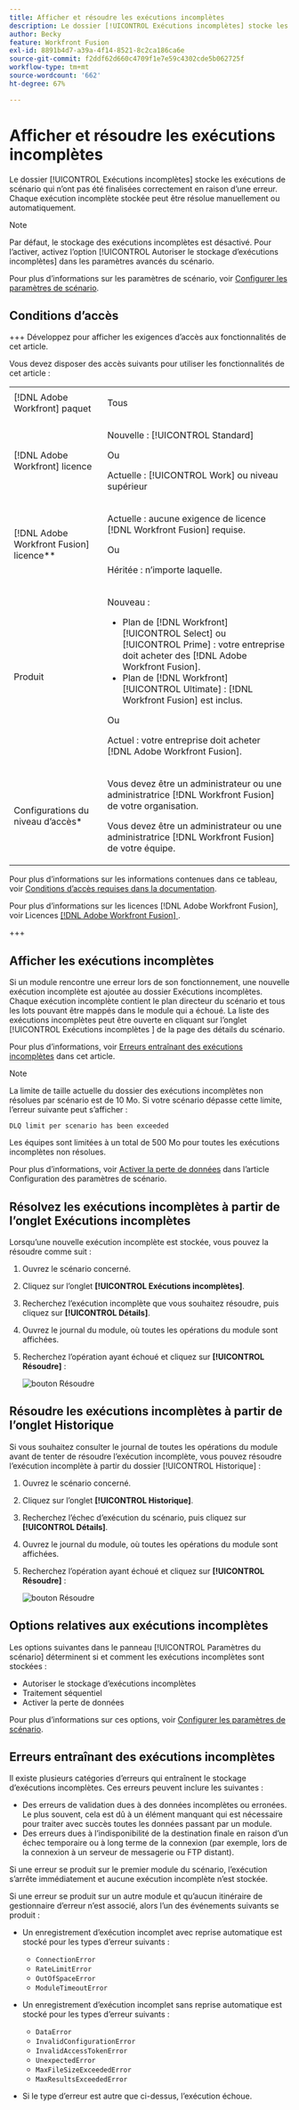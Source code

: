 ```yaml
---
title: Afficher et résoudre les exécutions incomplètes
description: Le dossier [!UICONTROL Exécutions incomplètes] stocke les exécutions de scénario qui n’ont pas été finalisées correctement en raison d’une erreur. Chaque exécution incomplète stockée peut être résolue manuellement ou automatiquement.
author: Becky
feature: Workfront Fusion
exl-id: 8891b4d7-a39a-4f14-8521-8c2ca186ca6e
source-git-commit: f2ddf62d660c4709f1e7e59c4302cde5b062725f
workflow-type: tm+mt
source-wordcount: '662'
ht-degree: 67%

---
```


# Afficher et résoudre les exécutions incomplètes

Le dossier [!UICONTROL Exécutions incomplètes] stocke les exécutions de scénario qui n’ont pas été finalisées correctement en raison d’une erreur. Chaque exécution incomplète stockée peut être résolue manuellement ou automatiquement.

>[!NOTE]
>
>Par défaut, le stockage des exécutions incomplètes est désactivé. Pour l’activer, activez l’option [!UICONTROL Autoriser le stockage d’exécutions incomplètes] dans les paramètres avancés du scénario.
>
>Pour plus d’informations sur les paramètres de scénario, voir [Configurer les paramètres de scénario](/help/workfront-fusion/create-scenarios/config-scenarios-settings/configure-scenario-settings.md).

## Conditions d’accès

+++ Développez pour afficher les exigences d’accès aux fonctionnalités de cet article.

Vous devez disposer des accès suivants pour utiliser les fonctionnalités de cet article :

<table style="table-layout:auto">
 <col> 
 <col> 
 <tbody> 
  <tr> 
   <td role="rowheader">[!DNL Adobe Workfront] paquet</td> 
   <td> <p>Tous</p> </td> 
  </tr> 
  <tr data-mc-conditions=""> 
   <td role="rowheader">[!DNL Adobe Workfront] licence</td> 
   <td> <p>Nouvelle : [!UICONTROL Standard]</p><p>Ou</p><p>Actuelle : [!UICONTROL Work] ou niveau supérieur</p> </td> 
  </tr> 
  <tr> 
   <td role="rowheader">[!DNL Adobe Workfront Fusion] licence**</td> 
   <td>
   <p>Actuelle : aucune exigence de licence [!DNL Workfront Fusion] requise.</p>
   <p>Ou</p>
   <p>Héritée : n’importe laquelle. </p>
   </td> 
  </tr> 
  <tr> 
   <td role="rowheader">Produit</td> 
   <td>
   <p>Nouveau :</p> <ul><li>Plan de [!DNL Workfront] [!UICONTROL Select] ou [!UICONTROL Prime] : votre entreprise doit acheter des [!DNL Adobe Workfront Fusion].</li><li>Plan de [!DNL Workfront] [!UICONTROL Ultimate] : [!DNL Workfront Fusion] est inclus.</li></ul>
   <p>Ou</p>
   <p>Actuel : votre entreprise doit acheter [!DNL Adobe Workfront Fusion].</p>
   </td> 
  </tr>
  <tr data-mc-conditions=""> 
   <td role="rowheader">Configurations du niveau d’accès*</td> 
   <td> 
     <p>Vous devez être un administrateur ou une administratrice [!DNL Workfront Fusion] de votre organisation.</p>
     <p>Vous devez être un administrateur ou une administratrice [!DNL Workfront Fusion] de votre équipe.</p>
   </td> 
  </tr> 
   </td> 
  </tr> 
 </tbody> 
</table>

Pour plus d’informations sur les informations contenues dans ce tableau, voir [Conditions d’accès requises dans la documentation](/help/workfront-fusion/references/licenses-and-roles/access-level-requirements-in-documentation.md).

Pour plus d’informations sur les licences [!DNL Adobe Workfront Fusion], voir Licences [[!DNL Adobe Workfront Fusion] ](/help/workfront-fusion/set-up-and-manage-workfront-fusion/licensing-operations-overview/license-automation-vs-integration.md).

+++

## Afficher les exécutions incomplètes

Si un module rencontre une erreur lors de son fonctionnement, une nouvelle exécution incomplète est ajoutée au dossier Exécutions incomplètes. Chaque exécution incomplète contient le plan directeur du scénario et tous les lots pouvant être mappés dans le module qui a échoué. La liste des exécutions incomplètes peut être ouverte en cliquant sur l’onglet [!UICONTROL  Exécutions incomplètes ] de la page des détails du scénario.

<!--

![Incomplete executions tab](assets/incomplete-executions-tab-350x102.png)

-->

Pour plus d’informations, voir [Erreurs entraînant des exécutions incomplètes](#errors-resulting-into-incomplete-executions) dans cet article.

>[!NOTE]
>
>La limite de taille actuelle du dossier des exécutions incomplètes non résolues par scénario est de 10 Mo. Si votre scénario dépasse cette limite, l’erreur suivante peut s’afficher :
>
>`DLQ limit per scenario has been exceeded`
>
>Les équipes sont limitées à un total de 500 Mo pour toutes les exécutions incomplètes non résolues.
>
>Pour plus d’informations, voir [Activer la perte de données](/help/workfront-fusion/create-scenarios/config-scenarios-settings/configure-scenario-settings.md#enable-data-loss) dans l’article Configuration des paramètres de scénario.


## Résolvez les exécutions incomplètes à partir de l’onglet Exécutions incomplètes

Lorsqu’une nouvelle exécution incomplète est stockée, vous pouvez la résoudre comme suit :

1. Ouvrez le scénario concerné.
1. Cliquez sur l’onglet **[!UICONTROL Exécutions incomplètes]**.
1. Recherchez l’exécution incomplète que vous souhaitez résoudre, puis cliquez sur **[!UICONTROL Détails]**.
1. Ouvrez le journal du module, où toutes les opérations du module sont affichées.
1. Recherchez l’opération ayant échoué et cliquez sur **[!UICONTROL Résoudre]** :

   ![bouton Résoudre](assets/resolve-btn-350x188.png)



## Résoudre les exécutions incomplètes à partir de l’onglet Historique

Si vous souhaitez consulter le journal de toutes les opérations du module avant de tenter de résoudre l’exécution incomplète, vous pouvez résoudre l’exécution incomplète à partir du dossier [!UICONTROL Historique] :

1. Ouvrez le scénario concerné.
1. Cliquez sur l’onglet **[!UICONTROL Historique]**.
1. Recherchez l’échec d’exécution du scénario, puis cliquez sur **[!UICONTROL Détails]**.
1. Ouvrez le journal du module, où toutes les opérations du module sont affichées.
1. Recherchez l’opération ayant échoué et cliquez sur **[!UICONTROL Résoudre]** :

   ![bouton Résoudre](assets/resolve-btn-350x188.png)

## Options relatives aux exécutions incomplètes

Les options suivantes dans le panneau [!UICONTROL Paramètres du scénario] déterminent si et comment les exécutions incomplètes sont stockées :

* Autoriser le stockage d’exécutions incomplètes
* Traitement séquentiel
* Activer la perte de données

Pour plus d’informations sur ces options, voir [Configurer les paramètres de scénario](/help/workfront-fusion/create-scenarios/config-scenarios-settings/configure-scenario-settings.md).

## Erreurs entraînant des exécutions incomplètes

Il existe plusieurs catégories d’erreurs qui entraînent le stockage d’exécutions incomplètes. Ces erreurs peuvent inclure les suivantes :

* Des erreurs de validation dues à des données incomplètes ou erronées. Le plus souvent, cela est dû à un élément manquant qui est nécessaire pour traiter avec succès toutes les données passant par un module.
* Des erreurs dues à l’indisponibilité de la destination finale en raison d’un échec temporaire ou à long terme de la connexion (par exemple, lors de la connexion à un serveur de messagerie ou FTP distant).

Si une erreur se produit sur le premier module du scénario, l’exécution s’arrête immédiatement et aucune exécution incomplète n’est stockée.

Si une erreur se produit sur un autre module et qu’aucun itinéraire de gestionnaire d’erreur n’est associé, alors l’un des événements suivants se produit :

* Un enregistrement d’exécution incomplet avec reprise automatique est stocké pour les types d’erreur suivants :

   * `ConnectionError`
   * `RateLimitError`
   * `OutOfSpaceError`
   * `ModuleTimeoutError`

* Un enregistrement d’exécution incomplet sans reprise automatique est stocké pour les types d’erreur suivants :

   * `DataError`
   * `InvalidConfigurationError`
   * `InvalidAccessTokenError`
   * `UnexpectedError`
   * `MaxFileSizeExceededError`
   * `MaxResultsExceededError`

* Si le type d’erreur est autre que ci-dessus, l’exécution échoue.
